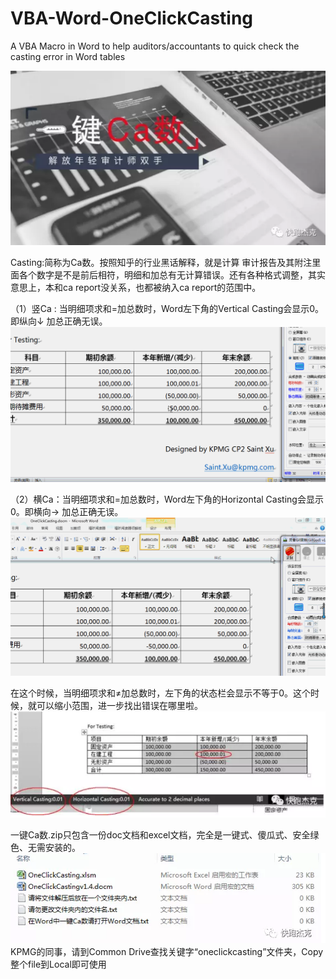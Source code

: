 # VBA-Word-OneClickCasting
A VBA Macro in Word to help auditors/accountants to quick check the casting error in Word tables


![image](https://github.com/saintxu7/VBA-Word-OneClickCasting/blob/master/image.png)

Casting:简称为Ca数。按照知乎的行业黑话解释，就是计算 审计报告及其附注里面各个数字是不是前后相符，明细和加总有无计算错误。还有各种格式调整，其实意思上，本和ca report没关系，也都被纳入ca report的范围中。

（1）竖Ca : 当明细项求和=加总数时，Word左下角的Vertical Casting会显示0。即纵向↓ 加总正确无误。
![image](https://github.com/saintxu7/VBA-Word-OneClickCasting/blob/master/1.gif)

（2）横Ca：当明细项求和=加总数时，Word左下角的Horizontal Casting会显示0。即横向→ 加总正确无误。 
![image](https://github.com/saintxu7/VBA-Word-OneClickCasting/blob/master/2.gif)

在这个时候，当明细项求和≠加总数时，左下角的状态栏会显示不等于0。这个时候，就可以缩小范围，进一步找出错误在哪里啦。     
![image](https://github.com/saintxu7/VBA-Word-OneClickCasting/blob/master/3.png)


一键Ca数.zip只包含一份doc文档和excel文档，完全是一键式、傻瓜式、安全绿色、无需安装的。
![image](https://github.com/saintxu7/VBA-Word-OneClickCasting/blob/master/4.png)
 KPMG的同事，请到Common Drive查找关键字“oneclickcasting”文件夹，Copy整个file到Local即可使用
